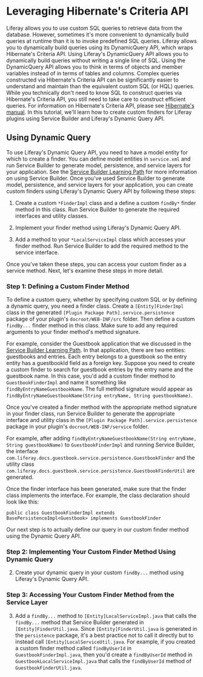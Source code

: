 # Leveraging Hibernate's Criteria API

Liferay allows you to use custom SQL queries to retrieve data from the database.
However, sometimes it's more convenient to dynamically build queries at runtime
than it is to invoke predefined SQL queries. Liferay allows you to dynamically
build queries using its DynamicQuery API, which wraps Hibernate's Criteria API.
Using Liferay's DynamicQuery API allows you to dynamically build queries without
writing a single line of SQL. Using the DynamicQuery API allows you to think in
terms of objects and member variables instead of in terms of tables and columns.
Complex queries constructed via Hibernate's Criteria API can be significantly
easier to understand and maintain than the equivalent custom SQL (or HQL)
queries. While you technically don't need to know SQL to construct queries via
Hibernate's Criteria API, you still need to take care to construct efficient
queries. For information on Hibernate's Criteria API, please see [Hibernate's manual](http://docs.jboss.org/hibernate/orm/4.3/manual/en-US/html_single/#querycriteria).
In this tutorial, we'll learn how to create custom finders for Liferay plugins
using Service Builder and Liferay's Dynamic Query API.

## Using Dynamic Query

To use Liferay's Dynamic Query API, you need to have a model entity for which to
create a finder. You can define model entities in `service.xml` and run Service
Builder to generate model, persistence, and service layers for your application.
See the [Service Builder Learning Path](www.liferay.com) for more information on
using Service Builder. Once you've used Service Builder to generate model,
persistence, and service layers for your application, you can create custom
finders using Liferay's Dynamic Query API by following these steps:

1. Create a custom `*FinderImpl` class and a define a custom `findBy*` finder
   method in this class. Run Service Builder to generate the required interfaces
   and utility classes.

2. Implement your finder method using Liferay's Dynamic Query API.

3. Add a method to your `*LocalServiceImpl` class which accesses your finder
   method. Run Service Builder to add the required method to the service
   interface.

Once you've taken these steps, you can access your custom finder as a service
method. Next, let's examine these steps in more detail.

### Step 1: Defining a Custom Finder Method

To define a custom query, whether by specifying custom SQL or by defining a
dynamic query, you need a finder class. Create a `[Entity]FinderImpl` class in
the generated `[Plugin Package Path].service.persistence` package of your
plugin's `docroot/WEB-INF/src` folder. Then define a custom `findBy...` finder
method in this class. Make sure to add any required arguments to your finder
method's method signature.

For example, consider the Guestbook application that we discussed in the
[Service Builder Learning Path](www.liferay.com). In that application, there are
two entities: guestbooks and entries. Each entry belongs to a guestbook so the
entry entity has a guestbookId field as a foreign key. Suppose you need to
create a custom finder to search for guestbook entries by the entry name and the
guestbook name. In this case, you'd add a custom finder method to
`GuestbookFinderImpl` and name it something like `findByEntryNameGuestbookName`.
The full method signature would appear as `findByEntryNameGuestbookName(String
entryName, String guestbookName)`.

<!--
Add a paragraph here discussing the optional int begin, int start parameters
that can be added to the custom finder method's method signature. - JR
-->

Once you've created a finder method with the appropriate method signature in
your finder class, run Service Builder to generate the appropriate interface and
utility class in the `[Plugin Package Path].service.persistence` package in your
plugin's `docroot/WEB-INF/service` folder.

For example, after adding `findByEntryNameGuestbookName(String entryName, String
guestbookName)` to `GuestbookFinderImpl` and running Service Builder, the
interface `com.liferay.docs.guestbook.service.persistence.GuestbookFinder` and
the utility class
`com.liferay.docs.guestbook.service.persistence.GuestbookFinderUtil` are
generated.

Once the finder interface has been generated, make sure that the finder class
implements the interface. For example, the class declaration should look like
this:

    public class GuestbookFinderImpl extends BasePersistenceImpl<Guestbook> implements GuestbookFinder

Our next step is to actually define our query in our custom finder method using
the Dynamic Query API.

### Step 2: Implementing Your Custom Finder Method Using Dynamic Query

2. Create your dynamic query in your custom `findBy...` method using Liferay's
   Dynamic Query API.

### Step 3: Accessing Your Custom Finder Method from the Service Layer

3. Add a `findBy...` method to `[Entity]LocalServiceImpl.java` that calls the
   `findBy...` method that Service Builder generated in
   `[Entity]FinderUtil.java`. Since `[Entity]FinderUtil.java` is generated in
   the `persistence` package, it's a best practice not to call it directly but
   to instead call `[Entity]LocalServiceUtil.java`. For example, if you created
   a custom finder method called `findByUserId` in `GuestbookFinderImpl.java`,
   then you'd create a `findByUserId` method in `GuestbookLocalServiceImpl.java`
   that calls the `findByUserId` method of `GuestbookFinderUtil.java`.


